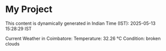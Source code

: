 # My Project

This content is dynamically generated in Indian Time (IST): 2025-05-13 15:28:29 IST


Current Weather in Coimbatore:
Temperature: 32.26 °C
Condition: broken clouds

